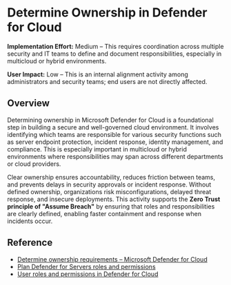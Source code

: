 # Determine Ownership in Defender for Cloud

**Implementation Effort:** Medium – This requires coordination across multiple security and IT teams to define and document responsibilities, especially in multicloud or hybrid environments.

**User Impact:** Low – This is an internal alignment activity among administrators and security teams; end users are not directly affected.

## Overview

Determining ownership in Microsoft Defender for Cloud is a foundational step in building a secure and well-governed cloud environment. It involves identifying which teams are responsible for various security functions such as server endpoint protection, incident response, identity management, and compliance. This is especially important in multicloud or hybrid environments where responsibilities may span across different departments or cloud providers.

Clear ownership ensures accountability, reduces friction between teams, and prevents delays in security approvals or incident response. Without defined ownership, organizations risk misconfigurations, delayed threat response, and insecure deployments. This activity supports the **Zero Trust principle of "Assume Breach"** by ensuring that roles and responsibilities are clearly defined, enabling faster containment and response when incidents occur.

## Reference

- [Determine ownership requirements – Microsoft Defender for Cloud](https://learn.microsoft.com/en-us/azure/defender-for-cloud/plan-multicloud-security-determine-ownership-requirements)
- [Plan Defender for Servers roles and permissions](https://learn.microsoft.com/en-us/azure/defender-for-cloud/plan-defender-for-servers-roles)
- [User roles and permissions in Defender for Cloud](https://learn.microsoft.com/en-us/azure/defender-for-cloud/permissions)
